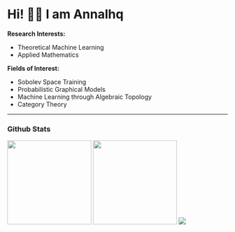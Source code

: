 # Hi! 👋🏻 I am Annalhq

**Research Interests:**  
- Theoretical Machine Learning  
- Applied Mathematics  

**Fields of Interest:**  
- Sobolev Space Training  
- Probabilistic Graphical Models  
- Machine Learning through Algebraic Topology  
- Category Theory  

---
<h3>Github Stats</h3>
  <img src="https://denvercoder1-github-readme-stats.vercel.app/api/?username=annalhq&show_icons=true&include_all_commits=true&count_private=true&theme=tokyonight&hide_border=true" height="192px">
  <img src="https://github-readme-streak-stats.herokuapp.com?user=annalhq&theme=tokyonight&hide_border=true" height="192px"/>
  <!-- <img src="https://denvercoder1-github-readme-stats.vercel.app/api/top-langs/?username=Annalhq&langs_count=8&layout=compact&theme=tokyonight&hide_border=true" width=""> -->
  <img src="https://github-readme-activity-graph.vercel.app/graph/?username=annalhq&theme=tokyo-night&hide_border=true">
